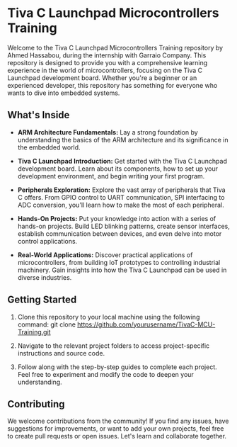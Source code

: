 # Tiva C Launchpad Microcontrollers Training

Welcome to the Tiva C Launchpad Microcontrollers Training repository by Ahmed Hassabou, during the internship with Garraio Company. This repository is designed to provide you with a comprehensive learning experience in the world of microcontrollers, focusing on the Tiva C Launchpad development board. Whether you're a beginner or an experienced developer, this repository has something for everyone who wants to dive into embedded systems.

## What's Inside

- **ARM Architecture Fundamentals:** Lay a strong foundation by understanding the basics of the ARM architecture and its significance in the embedded world.

- **Tiva C Launchpad Introduction:** Get started with the Tiva C Launchpad development board. Learn about its components, how to set up your development environment, and begin writing your first program.

- **Peripherals Exploration:** Explore the vast array of peripherals that Tiva C offers. From GPIO control to UART communication, SPI interfacing to ADC conversion, you'll learn how to make the most of each peripheral.

- **Hands-On Projects:** Put your knowledge into action with a series of hands-on projects. Build LED blinking patterns, create sensor interfaces, establish communication between devices, and even delve into motor control applications.

- **Real-World Applications:** Discover practical applications of microcontrollers, from building IoT prototypes to controlling industrial machinery. Gain insights into how the Tiva C Launchpad can be used in diverse industries.

## Getting Started

1. Clone this repository to your local machine using the following command:
git clone https://github.com/yourusername/TivaC-MCU-Training.git

2. Navigate to the relevant project folders to access project-specific instructions and source code.

3. Follow along with the step-by-step guides to complete each project. Feel free to experiment and modify the code to deepen your understanding.

## Contributing

We welcome contributions from the community! If you find any issues, have suggestions for improvements, or want to add your own projects, feel free to create pull requests or open issues. Let's learn and collaborate together.